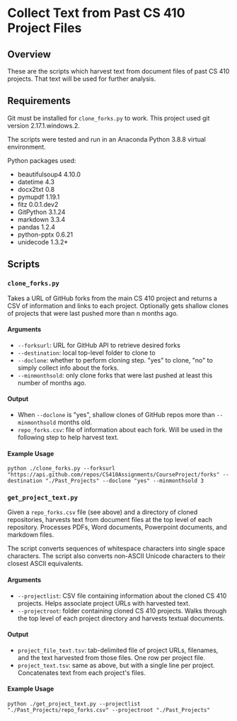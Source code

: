 # Collect Text from Past CS 410 Project Files

## Overview

These are the scripts which harvest text from document files of past CS 410 projects. That text will be used for further analysis.

## Requirements

Git must be installed for `clone_forks.py` to work. This project used git version 2.17.1.windows.2.

The scripts were tested and run in an Anaconda Python 3.8.8 virtual environment.

Python packages used:
* beautifulsoup4 4.10.0
* datetime 4.3
* docx2txt 0.8
* pymupdf 1.19.1
* fitz 0.0.1.dev2
* GitPython 3.1.24
* markdown 3.3.4
* pandas 1.2.4
* python-pptx 0.6.21
* unidecode 1.3.2* 

## Scripts

### `clone_forks.py`

Takes a URL of GitHub forks from the main CS 410 project and returns a CSV of information and links to each project. Optionally gets shallow clones of projects that were last pushed more than n months ago.

#### Arguments
* `--forksurl`: URL for GitHub API to retrieve desired forks
* `--destination`: local top-level folder to clone to
* `--doclone`: whether to perform cloning step. "yes" to clone, "no" to simply collect info about the forks.
* `--minmonthsold`: only clone forks that were last pushed at least this number of months ago.

#### Output
* When `--doclone` is "yes", shallow clones of GitHub repos more than `--minmonthsold` months old.
* `repo_forks.csv`: file of information about each fork. Will be used in the following step to help harvest text.

#### Example Usage

```
python ./clone_forks.py --forksurl "https://api.github.com/repos/CS410Assignments/CourseProject/forks" --destination "./Past_Projects" --doclone "yes" --minmonthsold 3
```

### `get_project_text.py`

Given a `repo_forks.csv` file (see above) and a directory of cloned repositories, harvests text from document files at the top level of each repository. Processes PDFs, Word documents, Powerpoint documents, and markdown files.

The script converts sequences of whitespace characters into single space characters. The script also converts non-ASCII Unicode characters to their closest ASCII equivalents.

#### Arguments
* `--projectlist`: CSV file containing information about the cloned CS 410 projects. Helps associate project URLs with harvested text.
* `--projectroot`: folder containing cloned CS 410 projects. Walks through the top level of each project directory and harvests textual documents.

#### Output
* `project_file_text.tsv`: tab-delimited file of project URLs, filenames, and the text harvested from those files. One row per project file.
* `project_text.tsv`: same as above, but with a single line per project. Concatenates text from each project's files.

#### Example Usage
```
python ./get_project_text.py --projectlist "./Past_Projects/repo_forks.csv" --projectroot "./Past_Projects"
```
